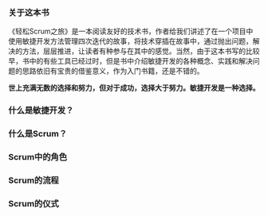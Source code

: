 ### 关于这本书
《轻松Scrum之旅》是一本阅读友好的技术书，作者给我们讲述了在一个项目中使用敏捷开发方法管理四次迭代的故事，将技术穿插在故事中，通过抛出问题，解决的方法，层层推进，让读者有种参与在其中的感觉。当然，由于这本书写的比较早，书中的有些工具已经过时，但是书中介绍敏捷开发的各种概念、实践和解决问题的思路依旧有宝贵的借鉴意义，作为入门书籍，还是不错的。

**世上充满无数的选择和努力，但对于成功，选择大于努力。敏捷开发是一种选择。**  

### 什么是敏捷开发？


### 什么是Scrum？

### Scrum中的角色

### Scrum的流程

### Scrum的仪式
